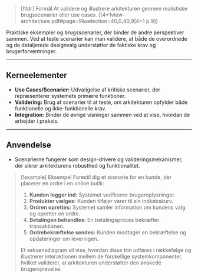 
> [!tldr] Formål
> At validere og illustrere arkitekturen gennem realistiske brugsscenarier eller use cases.
> [[4+1view-architecture.pdf#page=9&selection=40,0,40,9|4+1 p.9]]

Praktiske eksempler og brugsscenarier, der binder de andre perspektiver sammen. Ved at teste scenarier kan man validere, at både de overordnede og de detaljerede designvalg understøtter de faktiske krav og brugerforventninger.

---

## Kerneelementer
- **Use Cases/Scenarier:** Udvælgelse af kritiske scenarier, der repræsenterer systemets primære funktioner.
- **Validering:** Brug af scenarier til at teste, om arkitekturen opfylder både funktionelle og ikke-funktionelle krav.
- **Integration:** Binder de øvrige visninger sammen ved at vise, hvordan de arbejder i praksis.

---

## Anvendelse
- Scenarierne fungerer som design-drivere og valideringsmekanismer, der sikrer arkitekturens robusthed og funktionalitet.

> [!example] Eksempel
> Forestil dig et scenarie for en kunde, der placerer en ordre i en online butik:
>1. **Kunden logger ind:** Systemet verificerer brugeroplysninger.
>2. **Produkter vælges:** Kunden tilføjer varer til sin indkøbskurv.
>3. **Ordren oprettes:** Systemet samler information om kundens valg og opretter en ordre.
>4. **Betalingen behandles:** En betalingsproces bekræfter transaktionen.
>5. **Ordrebekræftelse sendes:** Kunden modtager en bekræftelse og opdateringer om leveringen.
>
> Et sekvensdiagram vil vise, hvordan disse trin udføres i rækkefølge og illustrerer interaktionen mellem de forskellige systemkomponenter, hvilket validerer, at arkitekturen understøtter den ønskede brugeroplevelse.
